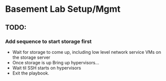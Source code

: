 # Basement Lab Setup/Mgmt
## TODO:
### Add sequence to start storage first
- Wait for storage to come up, including low level network service VMs on the storage server
- Once storage is up Bring up hypervisors... 
- Wait til SSH starts on hypervisors
- Exit the playbook.
